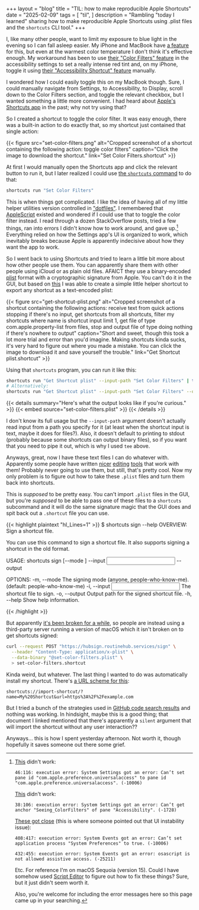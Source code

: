 +++
layout = "blog"
title = "TIL: how to make reproducible Apple Shortcuts"
date = "2025-02-09"
tags = [
  "til",
]
description = "Rambling \"today I learned\" sharing how to make reproducible Apple Shortcuts using .plist files and the `shortcuts` CLI tool."
+++

I, like many other people, want to limit my exposure to blue light in the evening so I can fall asleep easier. My iPhone and MacBook have [a feature](https://support.apple.com/en-us/118583) for this, but even at the warmest color temperature I don't think it's effective enough. My workaround has been to use [their "Color Filters" feature](https://support.apple.com/en-us/111773) in the accessibility settings to set a really intense red tint and, on my iPhone, toggle it using [their "Accessibility Shortcut" feature](https://support.apple.com/en-us/111771) manually.

I wondered how I could easily toggle this on my MacBook though. Sure, I could manually navigate from Settings, to Accessibility, to Display, scroll down to the Color Filters section, and toggle the relevant checkbox, but I wanted something a little more convenient. I had heard about [Apple's Shortcuts app](https://support.apple.com/guide/shortcuts-mac/welcome/mac) in the past; why not try using that?

So I created a shortcut to toggle the color filter. It was easy enough, there was a built-in action to do exactly that, so my shortcut just contained that single action:

{{< figure src="set-color-filters.png" alt="Cropped screenshot of a shortcut containing the following action: toggle color filters" caption="Click the image to download the shortcut." link="Set Color Filters.shortcut" >}}

At first I would manually open the Shortcuts app and click the relevant button to run it, but I later realized I could use [the `shortcuts` command](https://support.apple.com/guide/shortcuts-mac/run-shortcuts-from-the-command-line-apd455c82f02/mac) to do that:

```bash
shortcuts run "Set Color Filters"
```

This is when things got complicated. I like the idea of having all of my little helper utilities version controlled in ["dotfiles"](https://wiki.archlinux.org/title/Dotfiles). I remembered that [AppleScript](https://developer.apple.com/library/archive/documentation/AppleScript/Conceptual/AppleScriptLangGuide/introduction/ASLR_intro.html) existed and wondered if I could use that to toggle the color filter instead. I read through a dozen StackOverflow posts, tried a few things, ran into errors I didn't know how to work around, and gave up.[^1] Everything relied on how the Settings app's UI is organized to work, which inevitably breaks because Apple is apparently indecisive about how they want the app to work.

[^1]: [This](https://apple.stackexchange.com/a/413540) didn't work:

      ```
      46:116: execution error: System Settings got an error: Can’t set pane id "com.apple.preference.universalaccess" to pane id "com.apple.preference.universalaccess". (-10006)
      ```

      [This](https://tinyapps.org/blog/202102070700_macos_eink_applescript.html) didn't work:

      ```
      38:106: execution error: System Settings got an error: Can’t get anchor "Seeing_ColorFilters" of pane "Accessibility". (-1728)
      ```

      [These got close](https://discussions.apple.com/thread/254887700) (this is where someone pointed out that UI instability issue):

      ```
      408:417: execution error: System Events got an error: Can’t set application process "System Preferences" to true. (-10006)
      ```
      ```
      432:455: execution error: System Events got an error: osascript is not allowed assistive access. (-25211)
      ```

      Etc. For reference I'm on macOS Sequoia (version 15). Could I have somehow used [Script Editor](https://support.apple.com/guide/script-editor/welcome/mac) to figure out how to fix these things? Sure, but it just didn't seem worth it.
      
      Also, you're welcome for including the error messages here so this page came up in your searching.

So I went back to using Shortcuts and tried to learn a little bit more about how other people use them. You can apparently share them with other people using iCloud or as plain old files. AFAICT they use a binary-encoded [plist](https://en.wikipedia.org/wiki/Property_list) format with a cryptographic signature from Apple. You can't do it in the GUI, but based on [this](https://routinehub.co/shortcut/10060/) I was able to create a simple little helper shortcut to export any shortcut as a text-encoded plist:

{{< figure src="get-shortcut-plist.png" alt="Cropped screenshot of a shortcut containing the following actions: receive text from quick actions stopping if there's no input, get shortcuts from all shortcuts, filter my shortcuts where name is shortcut input limit 1, get file of type com.apple.property-list from files, stop and output file of type doing nothing if there's nowhere to output" caption="Short and sweet, though this took a lot more trial and error than you'd imagine. Making shortcuts kinda sucks, it's very hard to figure out where you made a mistake. You can click the image to download it and save yourself the trouble." link="Get Shortcut plist.shortcut" >}}

Using that `shortcuts` program, you can run it like this:

```bash
shortcuts run "Get Shortcut plist" --input-path "Set Color Filters" | tee
# Alternatively:
shortcuts run "Get Shortcut plist" --input-path "Set Color Filters" --output-path set-color-filters.plist
```

{{< details summary="Here's what the output looks like if you're curious." >}}
{{< embed source="set-color-filters.plist" >}}
{{< /details >}}

I don't know its full usage but the `--input-path` argument doesn't actually read input from a path you specify for it (at least when the shortcut input is text, maybe it does for files?). Also, it doesn't default to printing to stdout (probably because some shortcuts can output binary files), so if you want that you need to pipe it out, which is why I used `tee` above. 

Anyways, great, now I have these text files I can do whatever with. Apparently some people have written [nicer](https://www.jellycuts.com/) [editing](https://routinehub.co/shortcut/5217/) [tools](https://github.com/electrikmilk/cherri) that work with them! Probably never going to use them, but still, that's pretty cool. Now my only problem is to figure out how to take these `.plist` files and turn them back into shortcuts.

This is _supposed_ to be pretty easy. You can't import `.plist` files in the GUI, but you're _supposed_ to be able to pass one of these files to a `shortcuts` subcommand and it will do the same signature magic that the GUI does and spit back out a `.shortcut` file you can use.

{{< highlight plaintext "hl_Lines=1" >}}
$ shortcuts sign --help
OVERVIEW: Sign a shortcut file.

You can use this command to sign a shortcut file. It also supports signing a
shortcut in the old format.

USAGE: shortcuts sign [--mode <mode>] --input <input> --output <output>

OPTIONS:
  -m, --mode <mode>       The signing mode (anyone, people-who-know-me).
                          (default: people-who-know-me)
  -i, --input <input>     The shortcut file to sign.
  -o, --output <output>   Output path for the signed shortcut file.
  -h, --help              Show help information.

{{< /highlight >}}

But apparently [it's been broken for a while](https://github.com/electrikmilk/cherri/issues/49), so people are instead using a third-party server running a version of macOS which it isn't broken on to get shortcuts signed:

```bash
curl --request POST "https://hubsign.routinehub.services/sign" \
  --header "Content-Type: application/x-plist" \
  --data-binary "@set-color-filters.plist" \
  > set-color-filters.shortcut
```

Kinda weird, but whatever. The last thing I wanted to do was automatically install my shortcut. There's [a URL scheme for this](https://github.com/sebj/iOS-Shortcuts-Reference/blob/5fa176ed9af217c32edb5c98690016d323d07daf/README.md#key-url-schemes):

```
shortcuts://import-shortcut/?name=My%20Shortcut&url=https%3A%2F%2Fexample.com
```

But I tried a bunch of the strategies used in [GitHub code search results](https://github.com/search?q=%22shortcuts%3A%2F%2Fimport-shortcut%22&type=code) and nothing was working. In hindsight, maybe this is a good thing; that document I linked mentioned that there's apparently a `silent` argument that will import the shortcut without any user interaction??

Anyways... this is how I spent yesterday afternoon. Not worth it, though hopefully it saves someone out there some grief.
